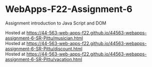 # WebApps-F22-Assignment-6
Assignment introduction to Java Script and DOM

Hosted at https://44-563-web-apps-f22.github.io/44563-webapps-assignment-6-SR-Pittu/musician.html<br>
Hosted at https://44-563-web-apps-f22.github.io/44563-webapps-assignment-6-SR-Pittu/discount.html<br>
Hosted at https://44-563-web-apps-f22.github.io/44563-webapps-assignment-6-SR-Pittu/vacation.html
